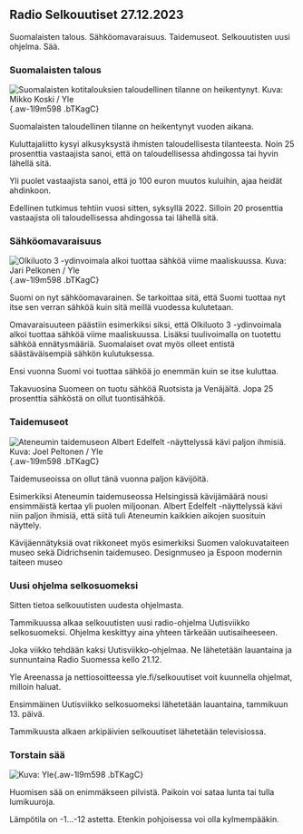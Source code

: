 ## Radio Selkouutiset 27.12.2023

Suomalaisten talous. Sähköomavaraisuus. Taidemuseot. Selkouutisten uusi ohjelma. Sää.

### Suomalaisten talous

![Suomalaisten kotitalouksien taloudellinen tilanne on heikentynyt. Kuva: Mikko Koski / Yle](https://images.cdn.yle.fi/image/upload/c_crop,h_3078,w_5472,x_0,y_205/ar_1.7777777777777777,c_fill,g_faces,h_675,w_1200/dpr_1.0/q_auto:eco/f_auto/fl_lossy/v1542376227/39-5241095beecafd6a8cf){.aw-1l9m598 .bTKagC}

Suomalaisten taloudellinen tilanne on heikentynyt vuoden aikana.

Kuluttajaliitto kysyi alkusyksystä ihmisten taloudellisesta tilanteesta. Noin 25 prosenttia vastaajista sanoi, että on taloudellisessa ahdingossa tai hyvin lähellä sitä.

Yli puolet vastaajista sanoi, että jo 100 euron muutos kuluihin, ajaa heidät ahdinkoon.

Edellinen tutkimus tehtiin vuosi sitten, syksyllä 2022. Silloin 20 prosenttia vastaajista oli taloudellisessa ahdingossa tai lähellä sitä.

### Sähköomavaraisuus

![Olkiluoto 3 -ydinvoimala alkoi tuottaa sähköä viime maaliskuussa. Kuva: Jari Pelkonen / Yle](https://images.cdn.yle.fi/image/upload/c_crop,h_2244,w_3989,x_0,y_0/ar_1.7777777777777777,c_fill,g_faces,h_675,w_1200/dpr_1.0/q_auto:eco/f_auto/fl_lossy/v1700477562/39-1099941643cd53954601){.aw-1l9m598 .bTKagC}

Suomi on nyt sähköomavarainen. Se tarkoittaa sitä, että Suomi tuottaa nyt itse sen verran sähköä kuin sitä meillä vuodessa kulutetaan.

Omavaraisuuteen päästiin esimerkiksi siksi, että Olkiluoto 3 -ydinvoimala alkoi tuottaa sähköä viime maaliskuussa. Lisäksi tuulivoimalla on tuotettu sähköä ennätysmääriä. Suomalaiset ovat myös olleet entistä säästäväisempiä sähkön kulutuksessa.

Ensi vuonna Suomi voi tuottaa sähköä jo enemmän kuin se itse kuluttaa.

Takavuosina Suomeen on tuotu sähköä Ruotsista ja Venäjältä. Jopa 25 prosenttia sähköstä on ollut tuontisähköä.

### Taidemuseot

![Ateneumin taidemuseon Albert Edelfelt -näyttelyssä kävi paljon ihmisiä. Kuva: Joel Peltonen / Yle](https://images.cdn.yle.fi/image/upload/c_crop,h_2503,w_4450,x_0,y_811/ar_1.7777777777777777,c_fill,g_faces,h_675,w_1200/dpr_1.0/q_auto:eco/f_auto/fl_lossy/v1683186335/39-110833364535e0ed5f33){.aw-1l9m598 .bTKagC}

Taidemuseoissa on ollut tänä vuonna paljon kävijöitä.

Esimerkiksi Ateneumin taidemuseossa Helsingissä kävijämäärä nousi ensimmäistä kertaa yli puolen miljoonan. Albert Edelfelt -näyttelyssä kävi niin paljon ihmisiä, että siitä tuli Ateneumin kaikkien aikojen suosituin näyttely.

Kävijäennätyksiä ovat rikkoneet myös esimerkiksi Suomen valokuvataiteen museo sekä Didrichsenin taidemuseo. Designmuseo ja Espoon modernin taiteen museo

### Uusi ohjelma selkosuomeksi

Sitten tietoa selkouutisten uudesta ohjelmasta.

Tammikuussa alkaa selkouutisten uusi radio-ohjelma Uutisviikko selkosuomeksi. Ohjelma keskittyy aina yhteen tärkeään uutisaiheeseen.

Joka viikko tehdään kaksi Uutisviikko-ohjelmaa. Ne lähetetään lauantaina ja sunnuntaina Radio Suomessa kello 21.12.

Yle Areenassa ja nettiosoitteessa yle.fi/selkouutiset voit kuunnella ohjelmat, milloin haluat.

Ensimmäinen Uutisviikko selkosuomeksi lähetetään lauantaina, tammikuun 13. päivä.

Tammikuusta alkaen arkipäivien selkouutiset lähetetään televisiossa.

### Torstain sää

![ Kuva: Yle](https://images.cdn.yle.fi/image/upload/c_crop,h_1080,w_1919,x_0,y_0/ar_1.7777777777777777,c_fill,g_faces,h_675,w_1200/dpr_1.0/q_auto:eco/f_auto/fl_lossy/v1703684847/39-1220663658c2ab4044d7){.aw-1l9m598 .bTKagC}

Huomisen sää on enimmäkseen pilvistä. Paikoin voi sataa lunta tai tulla lumikuuroja.

Lämpötila on -1\...-12 astetta. Etenkin pohjoisessa voi olla kylmempääkin.
